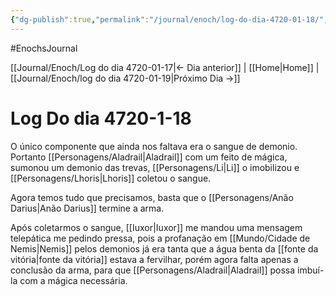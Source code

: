 ```yaml
---
{"dg-publish":true,"permalink":"/journal/enoch/log-do-dia-4720-01-18/","dgHomeLink":true,"dgPassFrontmatter":false}
---
```


#EnochsJournal 

[[Journal/Enoch/Log do dia 4720-01-17|<- Dia anterior]] | [[Home|Home]] | [[Journal/Enoch/log do dia 4720-01-19|Próximo Dia ->]]

# Log Do dia 4720-1-18
O único componente que ainda nos faltava era o sangue de demonio. Portanto [[Personagens/Aladrail|Aladrail]] com um feito de mágica, sumonou um demonio das trevas, [[Personagens/Li|Li]] o imobilizou e [[Personagens/Lhoris|Lhoris]] coletou o sangue.

Agora temos tudo que precisamos, basta que o [[Personagens/Anão Darius|Anão Darius]] termine a arma.

Após coletarmos o sangue, [[Iuxor|Iuxor]] me mandou uma mensagem telepática me pedindo pressa, pois a profanação em [[Mundo/Cidade de Nemis|Nemis]] pelos demonios já era tanta que a água benta da [[fonte da vitória|fonte da vitória]] estava a fervilhar, porém agora falta apenas a conclusão da arma, para que [[Personagens/Aladrail|Aladrail]] possa imbuí-la com a mágica necessária.